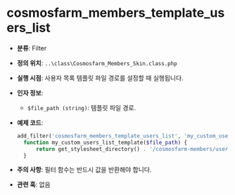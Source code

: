 # cosmosfarm_members_template_users_list

- **분류**: Filter
- **정의 위치**: `..\class\Cosmosfarm_Members_Skin.class.php`
- **실행 시점**: 사용자 목록 템플릿 파일 경로를 설정할 때 실행됩니다.
- **인자 정보**:
  - `$file_path (string)`: 템플릿 파일 경로.
- **예제 코드**:

  ```php
  add_filter('cosmosfarm_members_template_users_list', 'my_custom_users_list_template');
    function my_custom_users_list_template($file_path) {
        return get_stylesheet_directory() . '/cosmosfarm-members/users-list.php';
    }
  ```

- **주의 사항**: 필터 함수는 반드시 값을 반환해야 합니다.
- **관련 훅**: 없음
